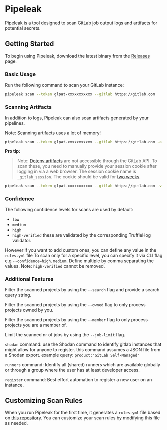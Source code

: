# Pipeleak

Pipeleak is a tool designed to scan GitLab job output logs and artifacts for potential secrets.

## Getting Started

To begin using Pipeleak, download the latest binary from the [Releases](https://github.com/CompassSecurity/pipeleak/releases) page.

### Basic Usage

Run the following command to scan your GitLab instance:

```bash
pipeleak scan --token glpat-xxxxxxxxxxx --gitlab https://gitlab.com
```

### Scanning Artifacts

In addition to logs, Pipeleak can also scan artifacts generated by your pipelines.

Note: Scanning artifacts uses a lot of memory!
```bash
pipeleak scan --token glpat-xxxxxxxxxxx --gitlab https://gitlab.com -a -c 
```

**Pro tip:**

> Note: [Dotenv artifacts](https://docs.gitlab.com/ee/ci/yaml/artifacts_reports.html#artifactsreportsdotenv) are not accessible through the GitLab API. To scan these, you need to manually provide your session cookie after logging in via a web browser. The session cookie name is `_gitlab_session`. The cookie should be valid for [two weeks](https://gitlab.com/gitlab-org/gitlab/-/issues/395038).

```bash
pipeleak scan --token glpat-xxxxxxxxxxx --gitlab https://gitlab.com -v -a -c [value-of-valid-_gitlab_session]
```

### Confidence

The following confidence levels for scans are used by default:
* `low`
* `medium`
* `high`
* `high-verified` these are validated by the corresponding TruffleHog validator.

However if you want to add custom ones, you can define any value in the `rules.yml` file
To scan only for a specific level, you can specify it via CLI flag e.g `--confidence=high,medium`. Define multiple by comma separating the values.
Note: `high-verified` cannot be removed.

### Additional Features

Filter the scanned projects by using the `--search` flag and provide a search query string.

Filter the scanned projects by using the `--owned` flag to only process projects owned by you.

Filter the scanned projects by using the `--member` flag to only process projects you are a member of.

Limit the scanned nr of jobs by using the `--job-limit` flag.

`shodan` command: use the Shodan command to identify gitlab instances that might allow for anyone to register. this command assumes a JSON file from a Shodan export. example query: `product:"GitLab Self-Managed"`

`runners` command: Identify all (shared) runners which are available globally or through a group where the user has at least developer access.

`register` command: Best effort automation to register a new user on an instance.

## Customizing Scan Rules

When you run Pipeleak for the first time, it generates a `rules.yml` file based on [this repository](https://github.com/mazen160/secrets-patterns-db/blob/master/db/rules-stable.yml). You can customize your scan rules by modifying this file as needed.